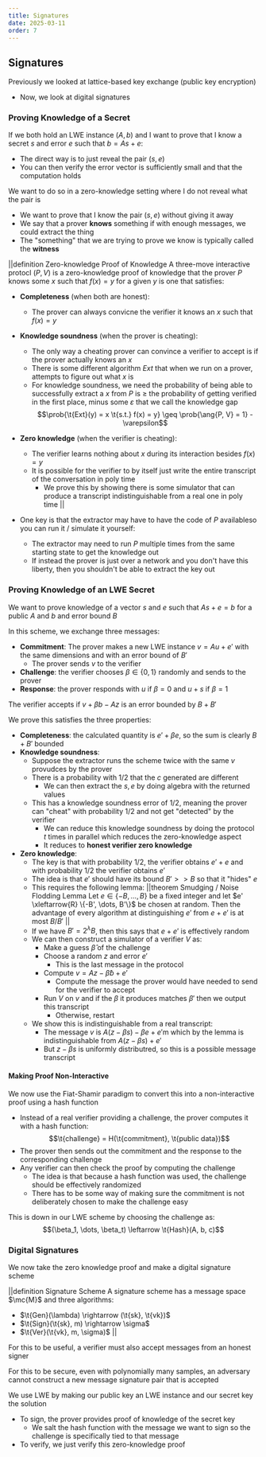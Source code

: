 ```yaml
---
title: Signatures
date: 2025-03-11
order: 7
---
```


## Signatures

Previously we looked at lattice-based key exchange (public key encryption)

- Now, we look at digital signatures

### Proving Knowledge of a Secret

If we both hold an LWE instance $(A, b)$ and I want to prove that I know a secret $s$ and error $e$ such that $b = As + e$:

- The direct way is to just reveal the pair $(s, e)$
- You can then verify the error vector is sufficiently small and that the computation holds

We want to do so in a zero-knowledge setting where I do not reveal what the pair is

- We want to prove that I know the pair $(s, e)$ without giving it away
- We say that a prover **knows** something if with enough messages, we could extract the thing
- The "something" that we are trying to prove we know is typically called the **witness**

||definition Zero-knowledge Proof of Knowledge
A three-move interactive protocl $(P, V)$ is a zero-knowledge proof of knowledge that the prover $P$ knows some $x$ such that $f(x) = y$ for a given $y$ is one that satisfies:

- **Completeness** (when both are honest):
  - The prover can always convicne the verifier it knows an $x$ such that $f(x) = y$
- **Knowledge soundness** (when the prover is cheating):
  - The only way a cheating prover can convince a verifier to accept is if the prover actually knows an $x$
  - There is some different algorithm $Ext$ that when we run on a prover, attempts to figure out what $x$ is
  - For knowledge soundness, we need the probability of being able to successfully extract a $x$ from $P$ is $\geq$ the probability of getting verified in the first place, minus some $\varepsilon$ that we call the knowledge gap
    $$\prob{\t{Ext}(y) = x \t{s.t.} f(x) = y} \geq \prob{\ang{P, V} = 1} - \varepsilon$$
- **Zero knowledge** (when the verifier is cheating):

  - The verifier learns nothing about $x$ during its interaction besides $f(x) = y$
  - It is possible for the verifier to by itself just write the entire transcript of the conversation in poly time
    - We prove this by showing there is some simulator that can produce a transcript indistinguishable from a real one in poly time
      ||

- One key is that the extractor may have to have the code of $P$ availableso you can run it / simulate it yourself:
  - The extractor may need to run $P$ multiple times from the same starting state to get the knowledge out
  - If instead the prover is just over a network and you don't have this liberty, then you shouldn't be able to extract the key out

### Proving Knowledge of an LWE Secret

We want to prove knowledge of a vector $s$ and $e$ such that $As + e = b$ for a public $A$ and $b$ and error bound $B$

In this scheme, we exchange three messages:

- **Commitment**: The prover makes a new LWE instance $v = Au + e'$ with the same dimensions and with an error bound of $B'$
  - The prover sends $v$ to the verifier
- **Challenge**: the verifier chooses $\beta \in \{0, 1\}$ randomly and sends to the prover
- **Response**: the prover responds with $u$ if $\beta = 0$ and $u + s$ if $\beta = 1$

The verifier accepts if $v + \beta b - Az$ is an error bounded by $B + B'$

We prove this satisfies the three properties:

- **Completeness**: the calculated quantity is $e' + \beta e$, so the sum is clearly $B + B'$ bounded
- **Knowledge soundness**:
  - Suppose the extractor runs the scheme twice with the same $v$ provudces by the prover
  - There is a probability with $1/2$ that the $c$ generated are different
    - We can then extract the $s, e$ by doing algebra with the returned values
  - This has a knowledge soundness error of $1/2$, meaning the prover can "cheat" with probability $1/2$ and not get "detected" by the verifier
    - We can reduce this knowledge soundness by doing the protocol $t$ times in parallel which reduces the zero-knowledge aspect
    - It reduces to **honest verifier zero knowledge**
- **Zero knowledge**:
  - The key is that with probability $1/2$, the verifier obtains $e' + e$ and with probability $1/2$ the verifier obtains $e'$
  - The idea is that $e'$ should have its bound $B' >> B$ so that it "hides" $e$
  - This requires the following lemma:
    ||theorem Smudging / Noise Flodding Lemma
    Let $e \in \{-B, \dots, B\}$ be a fixed integer and let $e' \xleftarrow{R} \{-B', \dots, B'\}$ be chosen at random. Then the advantage of every algorithm at distinguishing $e'$ from $e + e'$ is at most $B / B'$
    ||
  - If we have $B' = 2^\lambda B$, then this says that $e + e'$ is effectively random
  - We can then construct a simulator of a verifier $V$ as:
    - Make a guess $\hat{\beta}$ of the challenge
    - Choose a random $z$ and error $e'$
      - This is the last message in the protocol
    - Compute $v = Az - \hat{\beta}b + e'$
      - Compute the message the prover would have needed to send for the verifier to accept
    - Run $V$ on $v$ and if the $\beta$ it produces matches $\beta'$ then we output this transcript
      - Otherwise, restart
  - We show this is indistinguishable from a real transcript:
    - The message $v$ is $A(z - \beta s) - \beta e + e'$m which by the lemma is indistinguishable from $A(z - \beta s) + e'$
    - But $z - \beta s$ is uniformly distributred, so this is a possible message transcript

#### Making Proof Non-Interactive

We now use the Fiat-Shamir paradigm to convert this into a non-interactive proof using a hash function

- Instead of a real verifier providing a challenge, the prover computes it with a hash function:
  $$\t{challenge} = H(\t{commitment}, \t{public data})$$
- The prover then sends out the commitment and the response to the corresponding challenge
- Any verifier can then check the proof by computing the challenge
  - The idea is that because a hash function was used, the challenge should be effectively randomized
  - There has to be some way of making sure the commitment is not deliberately chosen to make the challenge easy

This is down in our LWE scheme by choosing the challenge as:
$$(\beta_1, \dots, \beta_t) \leftarrow \t{Hash}(A, b, c)$$

### Digital Signatures

We now take the zero knowledge proof and make a digital signature scheme

||definition Signature Scheme
A signature scheme has a message space $\mc{M}$ and three algorithms:

- $\t{Gen}(\lambda) \rightarrow (\t{sk}, \t{vk})$
- $\t{Sign}(\t{sk}, m) \rightarrow \sigma$
- $\t{Ver}(\t{vk}, m, \sigma)$
  ||

For this to be useful, a verifier must also accept messages from an honest signer

For this to be secure, even with polynomially many samples, an adversary cannot construct a new message signature pair that is accepted

We use LWE by making our public key an LWE instance and our secret key the solution

- To sign, the prover provides proof of knowledge of the secret key
  - We salt the hash function with the message we want to sign so the challenge is specifically tied to that message
- To verify, we just verify this zero-knowledge proof
